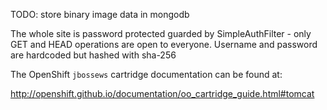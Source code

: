 TODO: store binary image data in mongodb

The whole site is password protected guarded by SimpleAuthFilter - only GET and HEAD operations are open to everyone.
Username and password are hardcoded but hashed with sha-256

The OpenShift `jbossews` cartridge documentation can be found at:

http://openshift.github.io/documentation/oo_cartridge_guide.html#tomcat
